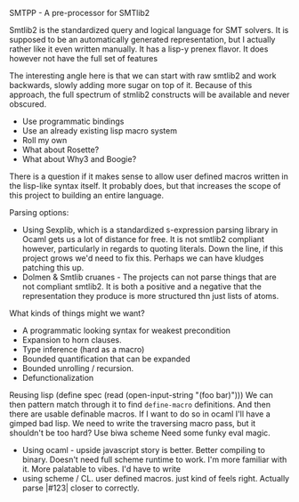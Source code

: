 SMTPP - A pre-processor for SMTlib2

Smtlib2 is the standardized query and logical language for SMT solvers. It is supposed to be an automatically generated representation, but I actually rather like it even written manually. It has a lisp-y prenex flavor.
It does however not have the full set of features

The interesting angle here is that we can start with raw smtlib2 and work backwards, slowly adding more sugar on top of it. Because of this approach, the full spectrum of stmlib2 constructs will be available and never obscured.

- Use programmatic bindings
- Use an already existing lisp macro system
- Roll my own
- What about Rosette?
- What about Why3 and Boogie?




There is a question if it makes sense to allow user defined macros written in the lisp-like syntax itself. It probably does, but that increases the scope of this project to building an entire language.


Parsing options:
- Using Sexplib, which is a standardized s-expression parsing library in Ocaml gets us a lot of distance for free. It is not smtlib2 compliant however, particularly in regards to quoting literals. Down the line, if this project grows we'd need to fix this. Perhaps we can have kludges patching this up.
- Dolmen & Smtlib cruanes - The projects can not parse things that are not compliant smtlib2. It is both a positive and a negative that the representation they produce is more structured thn just lists of atoms.

What kinds of things might we want?
- A programmatic looking syntax for weakest precondition
- Expansion to horn clauses.
- Type inference (hard as a macro)
- Bounded quantification that can be expanded
- Bounded unrolling / recursion. 
- Defunctionalization


Reusing lisp
(define spec (read (open-input-string "(foo bar)")))
We can then pattern match through it to find `define-macro` definitions.
And then there are usable definable macros. If I want to do so in ocaml I'll have a gimped bad lisp.
We need to write the traversing macro pass, but it shouldn't be too hard?
Use biwa scheme
Need some funky eval magic.



- Using ocaml - upside javascript story is better. Better compiling to binary. Doesn't need full scheme runtime to work. I'm more familiar with it. More palatable to vibes. I'd have to write
- using scheme / CL. user defined macros. just kind of feels right. Actually parse |#123| closer to correctly.

